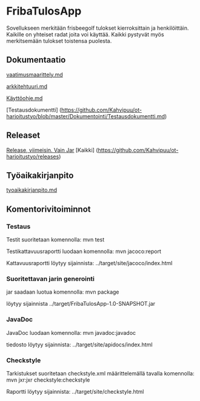 # FribaTulosApp

Sovellukseen merkitään frisbeegolf tulokset kierroksittain ja henkilöittäin. Kaikille on yhteiset radat joita voi käyttää. Kaikki pystyvät myös merkitsemään tulokset toistensa puolesta.



## Dokumentaatio
[vaatimusmaarittely.md](https://github.com/Kahvipuu/ot-harjoitustyo/blob/master/Dokumentointi/vaatimusmaarittely.md)

[arkkitehtuuri.md](https://github.com/Kahvipuu/ot-harjoitustyo/blob/master/Dokumentointi/arkkitehtuuri.md)

[Käyttöohje.md](https://github.com/Kahvipuu/ot-harjoitustyo/blob/master/Dokumentointi/Kayttoohje.md)

[Testausdokumentti] (https://github.com/Kahvipuu/ot-harjoitustyo/blob/master/Dokumentointi/Testausdokumentti.md)

## Releaset
[Release, viimeisin. Vain Jar](https://github.com/Kahvipuu/ot-harjoitustyo/releases/download/1b/FribaTulosApp-1.0-SNAPSHOT.jar)
[Kaikki] (https://github.com/Kahvipuu/ot-harjoitustyo/releases)

## Työaikakirjanpito
[tyoaikakirjanpito.md](https://github.com/Kahvipuu/ot-harjoitustyo/blob/master/Dokumentointi/tyoaikakirjanpito.md)

## Komentorivitoiminnot

### Testaus
Testit suoritetaan komennolla:
mvn test

Testikattavuusraportti luodaan komennolla:
mvn jacoco:report

Kattavuusraportti löytyy sijainnista: 
../target/site/jacoco/index.html

### Suoritettavan jarin generointi
jar saadaan luotua komennolla:
mvn package

löytyy sijainnista
../target/FribaTulosApp-1.0-SNAPSHOT.jar

### JavaDoc
JavaDoc luodaan komennolla:
mvn javadoc:javadoc

tiedosto löytyy sijainnista:
../target/site/apidocs/index.html

### Checkstyle
Tarkistukset suoritetaan checkstyle.xml määrittelemällä tavalla komennolla:
mvn jxr:jxr checkstyle:checkstyle

Raportti löytyy sijainnista:
../target/site/checkstyle.html
